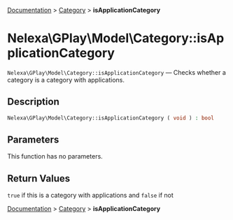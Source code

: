 [Documentation](../../README.md) > [Category](README.md) > **isApplicationCategory**

# Nelexa\GPlay\Model\Category::isApplicationCategory
`Nelexa\GPlay\Model\Category::isApplicationCategory` — Checks whether a category is a category with applications.

## Description
```php
Nelexa\GPlay\Model\Category::isApplicationCategory ( void ) : bool
```

## Parameters
This function has no parameters.

## Return Values
`true` if this is a category with applications and `false` if not

[Documentation](../../README.md) > [Category](README.md) > **isApplicationCategory**
